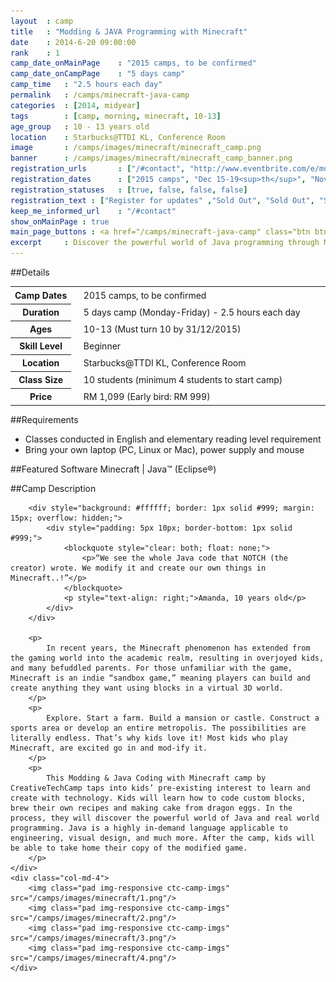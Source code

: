 ```yaml
---
layout 	: camp
title 	: "Modding & JAVA Programming with Minecraft"
date 	: 2014-6-20 09:00:00
rank    : 1
camp_date_onMainPage 	: "2015 camps, to be confirmed"
camp_date_onCampPage 	: "5 days camp"
camp_time	: "2.5 hours each day"
permalink   : /camps/minecraft-java-camp
categories  : [2014, midyear]
tags	    : [camp, morning, minecraft, 10-13]
age_group 	: 10 - 13 years old
location	: Starbucks@TTDI KL, Conference Room
image		: /camps/images/minecraft/minecraft_camp.png
banner		: /camps/images/minecraft/minecraft_camp_banner.png
registration_urls		: ["/#contact", "http://www.eventbrite.com/e/modding-java-programming-with-minecraft-2014-year-end-tickets-14009349341", "http://www.eventbrite.com/e/modding-java-programming-with-minecraft-2014-year-end-tickets-14009347335", "http://www.eventbrite.com/o/creative-tech-camp-6795798913?past=1"]
registration_dates		: ["2015 camps", "Dec 15-19<sup>th</sup>", "Nov 24-28<sup>th</sup>", "Aug & July 2014"]
registration_statuses	: [true, false, false, false]
registration_text : ["Register for updates" ,"Sold Out", "Sold Out", "Sold Out"]
keep_me_informed_url	: "/#contact"
show_onMainPage : true
main_page_buttons : <a href="/camps/minecraft-java-camp" class="btn btn-lg pad-c btn-green">More details</a>
excerpt		: Discover the powerful world of Java programming through Minecraft. Start with the fundamentals of Java and Minecraft tools, then start modding!
---
```

##Details

<table style="white-space: nowrap">
    <col width="13%">
    <col width="3%">
    <col width="84%">
	<tr>
		<th>Camp Dates</th>
        <td/>
		<td style='padding:5px 10px 5px 5px'>2015 camps, to be confirmed</td>
	</tr>
    <tr>
		<th>Duration</th>
        <td/>
		<td style='padding:5px 10px 5px 5px'>5 days camp (Monday-Friday) - 2.5 hours each day</td>
	</tr>
    <tr>
		<th>Ages</th>
        <td/>
		<td style='padding:5px 10px 5px 5px'>10-13 (Must turn 10 by 31/12/2015)</td>
	</tr>	
	<tr>
		<th>Skill Level</th>
        <td/>
		<td style='padding:5px 10px 5px 5px'>Beginner</td>
	</tr>
	<tr>
		<th>Location</th>
        <td/>
		<td style='padding:5px 10px 5px 5px'>Starbucks@TTDI KL, Conference Room</td>
	</tr>
	<tr>
		<th>Class Size</th>
        <td/>
		<td style='padding:5px 10px 5px 5px'>10 students (minimum 4 students to start camp)</td>
	</tr>
    <tr>
		<th>Price</th>
        <td/>
		<td style='padding:5px 10px 5px 5px'>RM 1,099 (Early bird: RM 999)</td>
	</tr>
</table>

##Requirements
* Classes conducted in English and elementary reading level requirement
* Bring your own laptop (PC, Linux or Mac), power supply and mouse

##Featured Software
Minecraft | Java™ (Eclipse®)

##Camp Description

<div class="row">
    <div class="col-md-8">
        
        <div style="background: #ffffff; border: 1px solid #999; margin: 15px; overflow: hidden;">
            <div style="padding: 5px 10px; border-bottom: 1px solid #999;">
                <blockquote style="clear: both; float: none;">
                    <p>“We see the whole Java code that NOTCH (the creator) wrote. We modify it and create our own things in Minecraft..!”</p>
                </blockquote>
                <p style="text-align: right;">Amanda, 10 years old</p>
            </div>
        </div>  

        <p>
            In recent years, the Minecraft phenomenon has extended from the gaming world into the academic realm, resulting in overjoyed kids, and many befuddled parents. For those unfamiliar with the game, Minecraft is an indie “sandbox game,” meaning players can build and create anything they want using blocks in a virtual 3D world. 
        </p>
        <p>
            Explore. Start a farm. Build a mansion or castle. Construct a sports area or develop an entire metropolis. The possibilities are literally endless. That’s why kids love it! Most kids who play Minecraft, are excited go in and mod-ify it. 
        </p>
        <p>
            This Modding & Java Coding with Minecraft camp by CreativeTechCamp taps into kids’ pre-existing interest to learn and create with technology. Kids will learn how to code custom blocks, brew their own recipes and making cake from dragon eggs. In the process, they will discover the powerful world of Java and real world programming. Java is a highly in-demand language applicable to engineering, visual design, and much more. After the camp, kids will be able to take home their copy of the modified game.
        </p>
    </div>
    <div class="col-md-4">
        <img class="pad img-responsive ctc-camp-imgs" src="/camps/images/minecraft/1.png"/>
        <img class="pad img-responsive ctc-camp-imgs" src="/camps/images/minecraft/2.png"/>
        <img class="pad img-responsive ctc-camp-imgs" src="/camps/images/minecraft/3.png"/>
        <img class="pad img-responsive ctc-camp-imgs" src="/camps/images/minecraft/4.png"/>
    </div>
</div>


